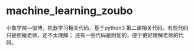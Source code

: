 # machine_learning_zoubo
小象学院—邹博，机器学习相关代码，基于python3
第二课相关代码，有些代码只是照搬老师，还不太理解；
还有一些代码是附加的，便于更好理解老师的代码。
